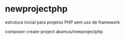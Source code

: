 # newprojectphp
estrutura inicial para projetos PHP sem uso de framework


 composer create-project akamus/newprojectphp


